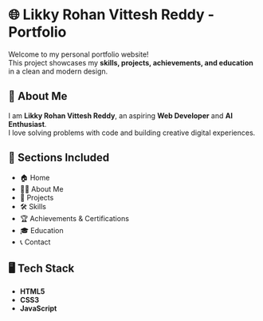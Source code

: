 # 🌐 Likky Rohan Vittesh Reddy - Portfolio

Welcome to my personal portfolio website!  
This project showcases my **skills, projects, achievements, and education** in a clean and modern design.  

## 🚀 About Me
I am **Likky Rohan Vittesh Reddy**, an aspiring **Web Developer** and **AI Enthusiast**.  
I love solving problems with code and building creative digital experiences.  

## 📂 Sections Included
- 🏠 Home  
- 👨‍💻 About Me  
- 📘 Projects  
- 🛠️ Skills  
- 🏆 Achievements & Certifications  
- 🎓 Education  
- 📞 Contact  

## 🖥️ Tech Stack
- **HTML5**
- **CSS3**
- **JavaScript**

